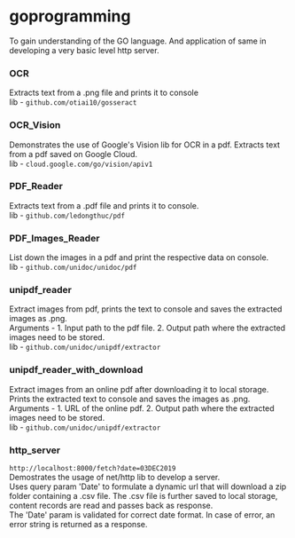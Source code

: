 # goprogramming
To gain understanding of the GO language. And application of same in developing a very basic level http server.


### OCR
Extracts text from a .png file and prints it to console<br/>
lib - ``github.com/otiai10/gosseract``

### OCR_Vision
Demonstrates the use of Google's Vision lib for OCR in a pdf. Extracts text from a pdf saved on Google Cloud.<br/>
lib - ``cloud.google.com/go/vision/apiv1``

### PDF_Reader
Extracts text from a .pdf file and prints it to console.<br/>
lib - ``github.com/ledongthuc/pdf``

### PDF_Images_Reader
List down the images in a pdf and print the respective data on console.<br/>
lib - ``github.com/unidoc/unidoc/pdf``

### unipdf_reader
Extract images from pdf, prints the text to console and saves the extracted images as .png.<br/>
Arguments - 1. Input path to the pdf file. 2. Output path where the extracted images need to be stored.<br/>
lib - ``github.com/unidoc/unipdf/extractor``

### unipdf_reader_with_download
Extract images from an online pdf after downloading it to local storage. Prints the extracted text to console and saves the images as .png.<br/>
Arguments - 1. URL of the online pdf. 2. Output path where the extracted images need to be stored.<br/>
lib - ``github.com/unidoc/unipdf/extractor``

### http_server 
``http://localhost:8000/fetch?date=03DEC2019``<br/>
Demostrates the usage of net/http lib to develop a server.<br/>
Uses query param 'Date' to formulate a dynamic url that will download a zip folder containing a .csv file. The .csv file is further saved to local storage, content records are read and passes back as response.<br/>
The 'Date' param is validated for correct date format. In case of error, an error string is returned as a response.

